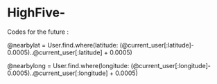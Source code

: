 # HighFive-

Codes for the future :

@nearbylat = User.find.where(latitude: (@current_user[:latitude]- 0.0005)..@current_user[:latitude] + 0.0005)
		
@nearbylong = User.find.where(longitude: (@current_user[:longitude]- 0.0005)..@current_user[:longitude] + 0.0005)